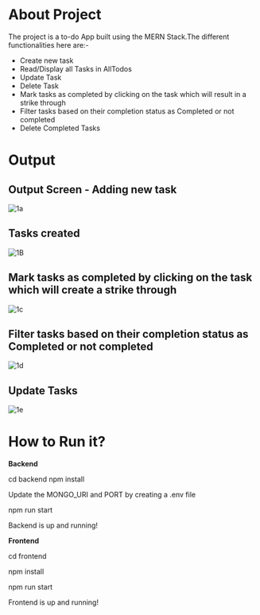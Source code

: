 # About Project
The project is a to-do App built using the MERN Stack.The different functionalities here are:-
- Create new task
- Read/Display all Tasks in AllTodos
- Update Task
- Delete Task
- Mark tasks as completed by clicking on the task which will result in a strike through
- Filter tasks based on their completion status as Completed or not completed
- Delete Completed Tasks

# Output 
## Output Screen - Adding new task
![1a](https://github.com/ap766/_Assignment_/assets/79255079/74264859-0306-4182-91b9-d59e05a9b982)
## Tasks created
![1B](https://github.com/ap766/_Assignment_/assets/79255079/258747b9-0b3e-444d-8f80-460b7ab06596)
## Mark tasks as completed by clicking on the task which will create a strike through
![1c](https://github.com/ap766/_Assignment_/assets/79255079/0aad6f93-afc1-47b9-bacc-0dcea43c1326)
## Filter tasks based on their completion status as Completed or not completed
![1d](https://github.com/ap766/_Assignment_/assets/79255079/caf32d13-15f3-4d95-86dc-1bf6efcced36)
## Update Tasks
![1e](https://github.com/ap766/_Assignment_/assets/79255079/321bac92-4502-472c-a3fc-b765f8651928)

# How to Run it?

**Backend**

cd backend
npm install

Update the MONGO_URI and PORT by creating a .env file

npm run start

Backend is up and running!


**Frontend**

cd frontend

npm install

npm run start

Frontend is up and running!




